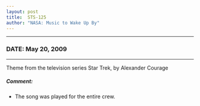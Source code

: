 ```yaml
---
layout: post
title:  STS-125
author: "NASA: Music to Wake Up By"
---
```


----
### DATE: May 20, 2009
----
Theme from the television series Star Trek, by Alexander Courage

##### Comment:
* The song was played for the entire crew.
